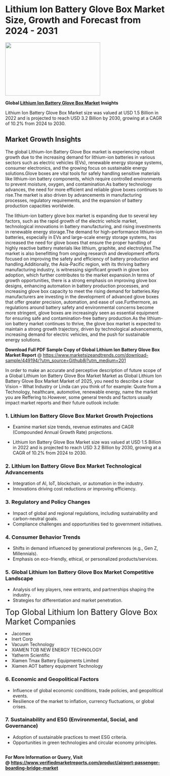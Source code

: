 <H1>Lithium Ion Battery Glove Box Market Size, Growth and Forecast from 2024 - 2031</H1><img class="aligncenter size-medium wp-image-584254" src="https://thirdeyenews.in/wp-content/uploads/2024/09/Global-Market-Research-300x168.jpeg" alt="" width="300" height="168" /><p><strong>Global&nbsp;<a href="https://www.marketsizeandtrends.com/download-sample/449194/?utm_source=Github8j?utm_medium=201">Lithium Ion Battery Glove Box Market</a> Insights</strong></p><p>Lithium Ion Battery Glove Box Market size was valued at USD 1.5 Billion in 2022 and is projected to reach USD 3.2 Billion by 2030, growing at a CAGR of 10.2% from 2024 to 2030.</p><p><h2>Market Growth Insights</h2> <p>The global Lithium-Ion Battery Glove Box market is experiencing robust growth due to the increasing demand for lithium-ion batteries in various sectors such as electric vehicles (EVs), renewable energy storage systems, consumer electronics, and the growing focus on sustainable energy solutions.Glove boxes are vital tools for safely handling sensitive materials like lithium-ion battery components, which require controlled environments to prevent moisture, oxygen, and contamination.As battery technology advances, the need for more efficient and reliable glove boxes continues to rise.The market is also driven by advancements in manufacturing processes, regulatory requirements, and the expansion of battery production capacities worldwide.</p> <p>The lithium-ion battery glove box market is expanding due to several key factors, such as the rapid growth of the electric vehicle market, technological innovations in battery manufacturing, and rising investments in renewable energy storage.The demand for high-performance lithium-ion batteries, especially in EVs and large-scale energy storage systems, has increased the need for glove boxes that ensure the proper handling of highly reactive battery materials like lithium, graphite, and electrolytes.The market is also benefitting from ongoing research and development efforts focused on improving the safety and efficiency of battery production and handling.Additionally, the Asia-Pacific region, with its thriving battery manufacturing industry, is witnessing significant growth in glove box adoption, which further contributes to the market expansion.In terms of growth opportunities, there is a strong emphasis on improving glove box designs, enhancing automation in battery production processes, and increasing glove box capacity to meet the rising demand for batteries.Key manufacturers are investing in the development of advanced glove boxes that offer greater precision, automation, and ease of use.Furthermore, as regulations around battery safety and environmental concerns become more stringent, glove boxes are increasingly seen as essential equipment for ensuring safe and contamination-free battery production.As the lithium-ion battery market continues to thrive, the glove box market is expected to maintain a strong growth trajectory, driven by technological advancements, increasing demand for electric vehicles, and the push for sustainable energy solutions.<p><span class=""><strong>Download Full PDF Sample Copy of Global Lithium Ion Battery Glove Box Market Report</strong> @ <a href="https://www.marketsizeandtrends.com/download-sample/449194/?utm_source=Github8j?utm_medium=201" target="_blank">https://www.marketsizeandtrends.com/download-sample/449194/?utm_source=Github8j?utm_medium=201</a></span></p><p>In order to make an accurate and perceptive description of future scope of a Global&nbsp;Lithium Ion Battery Glove Box Market Market as Global&nbsp;Lithium Ion Battery Glove Box Market Market of 2025, you need to describe a clear Vision &ndash; What Industry or Linda can you think of for example: Quote from a Technology, healthcare, automotive, renewable energy, name the market you are Reffering to.However, some general trends and factors usually impact market reports and their future outlook include:</p><h3>1.&nbsp;<strong>Lithium Ion Battery Glove Box Market Growth Projections</strong></h3><ul><li>Examine market size trends, revenue estimates and CAGR (Compounded Annual Growth Rate) projections.</li><li><p>Lithium Ion Battery Glove Box Market size was valued at USD 1.5 Billion in 2022 and is projected to reach USD 3.2 Billion by 2030, growing at a CAGR of 10.2% from 2024 to 2030.</p></li></ul><h3>2.&nbsp;<strong>Lithium Ion Battery Glove Box Market Technological Advancements</strong></h3><ul><li>Integration of AI, IoT, blockchain, or automation in the industry.</li><li>Innovations driving cost reductions or improving efficiency.</li></ul><h3>3.&nbsp;<strong>Regulatory and Policy Changes</strong></h3><ul><li>Impact of global and regional regulations, including sustainability and carbon-neutral goals.</li><li>Compliance challenges and opportunities tied to government initiatives.</li></ul><h3>4.&nbsp;<strong>Consumer Behavior Trends</strong></h3><ul><li>Shifts in demand influenced by generational preferences (e.g., Gen Z, Millennials).</li><li>Emphasis on eco-friendly, ethical, or personalized products/services.</li></ul><h3>5.&nbsp;<strong>Global Lithium Ion Battery Glove Box Market Competitive Landscape</strong></h3><ul><li>Analysis of key players, new entrants, and partnerships shaping the industry.</li><li>Strategies for differentiation and market penetration.</li></ul><p data-pm-slice="1 1 []"><span style="color: inherit; font-family: inherit; font-size: 25px;">Top Global Lithium Ion Battery Glove Box Market Companies</span></p><div class="" data-test-id=""><p><li>Jacomex</li><li> Inert Corp</li><li> Vacuum Technology</li><li> XIAMEN TOB NEW ENERGY TECHNOLOGY</li><li> Yatherm Scientific</li><li> Xiamen Tmax Battery Equipments Limited</li><li> Xiamen AOT battery equipment Technology</li></p></div><h3>6.&nbsp;<strong>Economic and Geopolitical Factors</strong></h3><ul><li>Influence of global economic conditions, trade policies, and geopolitical events.</li><li>Resilience of the market to inflation, currency fluctuations, or global crises.</li></ul><h3>7.&nbsp;<strong>Sustainability and ESG (Environmental, Social, and Governance)</strong></h3><ul><li>Adoption of sustainable practices to meet ESG criteria.</li><li>Opportunities in green technologies and circular economy principles.</li></ul><h2><strong style="font-size: 14px;">For More Information or Query, Visit @&nbsp;</strong><a style="background-color: #ffffff; font-size: 14px;" href="https://www.marketsizeandtrends.com/report/lithium-ion-battery-glove-box-market/" target="_blank">https://www.verifiedmarketreports.com/product/airport-passenger-boarding-bridge-market</a></h2>